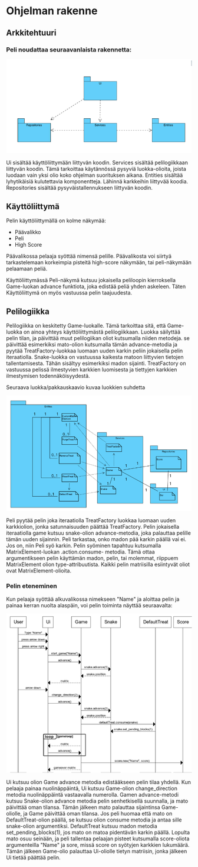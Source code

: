 # Ohjelman rakenne

## Arkkitehtuuri

### Peli noudattaa seuraavanlaista rakennetta:

![Pakkauskaavio](./kuvat/pakkauskaavio.png)

Ui sisältää käyttöliittymään liittyvän koodin. Services sisältää pelilogiikkaan liittyvän koodin. Tämä tarkoittaa käytännössä pysyviä luokka-olioita, joista luodaan vain yksi olio koko ohjelman suorituksen aikana. Entities sisältää lyhytikäisiä kulutettavia komponentteja. Lähinnä karkkeihin liittyvää koodia. Repositories sisältää pysyväistallennukseen liittyvän koodin.

## Käyttöliittymä
Pelin käyttöliittymällä on kolme näkymää:
- Päävalikko
- Peli
- High Score

Päävalikossa pelaaja syöttää nimensä pelille. Päävalikosta voi siirtyä tarkastelemaan korkeimpia pisteitä high-score näkymään, tai peli-näkymään pelaamaan peliä.

Käyttöliittymässä Peli-näkymä kutsuu jokaisella peliloopin kierroksella Game-luokan advance funktiota, joka edistää peliä yhden askeleen. Täten Käyttöliittymä on myös vastuussa pelin taajuudesta.

## Pelilogiikka

Pelilogiikka on keskitetty Game-luokalle. Tämä tarkoittaa sitä, että Game-luokka on ainoa yhteys käyttöliittymästä pelilogiikkaan. Luokka säilyttää pelin tilan, ja päivittää muut pelilogiikan oliot kutsumalla niiden metodeja. se päivittää esimerkiksi mato-olion kutsumalla tämän advance-metodia ja pyytää TreatFactory-luokkaa luomaan uuden karkin peliin jokaisella pelin iteraatiolla.
Snake-luokka on vastuussa kaikesta matoon liittyvien tietojen tallentamisesta. Tähän sisältyy esimerkiksi madon sijainti.
TreatFactory on vastuussa pelissä ilmestyvien karkkien luomisesta ja tiettyjen karkkien ilmestymisen todennäköisyydestä.

Seuraava luokka/pakkauskaavio kuvaa luokkien suhdetta

![Luokkakaavio](./kuvat/luokkakaavio.png)

Peli pyytää pelin joka iteraatiolla TreatFactory luokkaa luomaan uuden karkkiolion, jonka satunnaisuuden päättää TreatFactory. Pelin jokaisella iteraatiolla game kutsuu snake-olion advance-metodia, joka palauttaa pelille tämän uuden sijainnin. Peli tarkastaa, onko madon pää karkin päällä vai ei. Jos on, niin Peli syö karkin.
Pelin syöminen tapahtuu kutsumalla MatrixElement-luokan .action.consume- metodia. Tämä ottaa argumentikseen pelin käyttämän madon, pelin, tai molemmat, riippuem MatrixElement olion type-attribuutista. Kaikki pelin matriisilla esiintyvät oliot ovat MatrixElement-olioita.


### Pelin eteneminen

Kun pelaaja syöttää alkuvalikossa nimekseen "Name" ja aloittaa pelin ja painaa kerran nuolta alaspäin, voi pelin toiminta näyttää seuraavalta:

![Sekvenssikaavio](./kuvat/sekvenssikaavio.png)

Ui kutsuu olion Game advance metodia edistääkseen pelin tilaa yhdellä. Kun pelaaja painaa nuolinäppäintä, Ui kutsuu Game-olion change_direction metodia nuolinäppäintä vastaavalla numerolla. Gamen advance-metodi kutsuu Snake-olion advance metodia pelin senhetkisellä suunnalla, ja mato päivittää oman tilansa. Tämän jälkeen mato palauttaa sijaintinsa Game-oliolle, ja Game päivittää oman tilansa. Jos peli huomaa että mato on DefaultTreat-olion päällä, se kutsuu olion consume metodia ja antaa sille snake-olion argumentiksi. DefaultTreat kutsuu madon metodia set_pending_blocks(1), jos mato on matoa pidentävän karkin päällä. Lopulta mato osuu seinään, ja peli tallentaa pelaajan pisteet kutsumalla score-oliota argumenteilla "Name" ja sore, missä score on syötyjen karkkien lukumäärä. Tämän jälkeen Game-olio palauttaa Ui-oliolle tietyn matriisin, jonka jälkeen Ui tietää päättää pelin.
